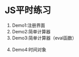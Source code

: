 # JS平时练习
<ol>
  <li>Demo1:注册界面</li>
  <li>Demo2:简单计算器</li>
  <li>Demo3:简单计算器（eval函数）</li>
  <li>Demo4:时间对象</li>
</ol>
